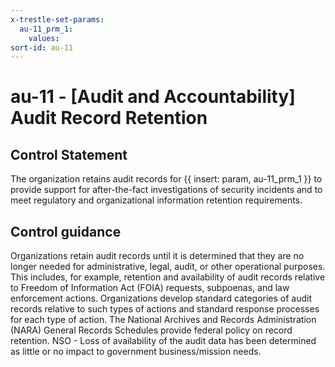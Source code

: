 ```yaml
---
x-trestle-set-params:
  au-11_prm_1:
    values:
sort-id: au-11
---
```


# au-11 - \[Audit and Accountability\] Audit Record Retention

## Control Statement

The organization retains audit records for {{ insert: param, au-11_prm_1 }} to provide support for after-the-fact investigations of security incidents and to meet regulatory and organizational information retention requirements.

## Control guidance

Organizations retain audit records until it is determined that they are no longer needed for administrative, legal, audit, or other operational purposes. This includes, for example, retention and availability of audit records relative to Freedom of Information Act (FOIA) requests, subpoenas, and law enforcement actions. Organizations develop standard categories of audit records relative to such types of actions and standard response processes for each type of action. The National Archives and Records Administration (NARA) General Records Schedules provide federal policy on record retention.
NSO - Loss of availability of the audit data has been determined as little or no impact to government business/mission needs.
